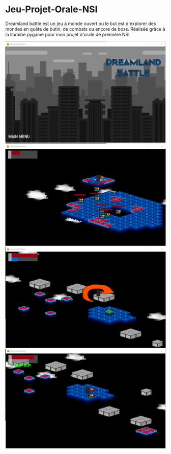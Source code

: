 # Jeu-Projet-Orale-NSI
Dreamland battle est un jeu à monde ouvert ou le but est d'explorer des mondes en quête de butin, de combats ou encore de boss. Réalisée grâce à la librairie pygame pour mon projet d'orale de première NSI.


![alt text](screen1.png)
![alt text](screen2.png)
![alt text](screen3.png)
![alt text](screen4.png)
